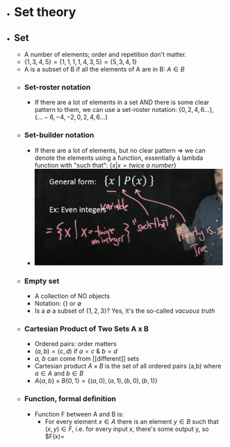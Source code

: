 - # Set theory
- ## Set
	- A number of elements; order and repetition don't matter.
	- $\{1,3,4,5\} = \{1,1,1,1,4,3,5\} = \{5,3,4,1\}$
	- A is a subset of B if all the elements of A are in B: $A\in B$
	- ### Set-roster notation
		- If there are a lot of elements in a set AND there is some clear pattern to them, we can use a set-roster notation: $\{0,2,4,6...\}, \{...-6,-4,-2,0,2,4,6...\}$
	- ### Set-builder notation
		- If there are a lot of elements, but no clear pattern => we can denote the elements using a function, essentially a lambda function with "such that": $\{x|x=twice\ a\ number\}$
		- ![image.png](../assets/image_1662022517613_0.png)
	- ### Empty set
		- A collection of NO objects
		- Notation: $\{\}$ or $\emptyset$
		- Is a $\emptyset$ a subset of $\{1,2,3\}$? Yes, it's the so-called *vacuous truth*
	- ### Cartesian Product of Two Sets A x B
		- Ordered pairs: order matters
		- $(a,b) = (c,d)$ if $a=c \ \&\ b=d$
		- *a, b* can come from [[different]] sets
		- Cartesian product $A\times B$ is the set of all ordered pairs (a,b) where $a\in A$ and $b\in B$
		- $A \{a,b\} \times B \{0,1\} = \{(a,0), (a,1), (b,0), (b,1)\}$
	- ### Function, formal definition
		- Function F between A and B is:
			- For every element $x \in A$ there is an element $y \in B$ such that $(x,y) \in F$, i.e. for every input x, there's some output y, so $F(x)=